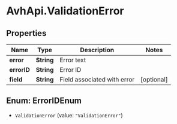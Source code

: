 # AvhApi.ValidationError

## Properties

Name | Type | Description | Notes
------------ | ------------- | ------------- | -------------
**error** | **String** | Error text | 
**errorID** | **String** | Error ID | 
**field** | **String** | Field associated with error | [optional] 



## Enum: ErrorIDEnum


* `ValidationError` (value: `"ValidationError"`)




